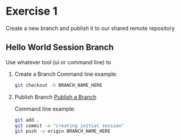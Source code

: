 # Exercise 1

Create a new branch and publish it to our shared remote repository

## Hello World Session Branch

Use whatever tool (ui or command line) to  

1. Create a Branch
    Command line example:

    ```bash
    git checkout -b BRANCH_NAME_HERE
    ```

2. Publish Branch
    [Publish a Branch](https://www.freecodecamp.org/news/git-push-local-branch-to-remote-how-to-publish-a-new-branch-in-git/)

    Command line example:

    ```bash
    git add .
    git commit -m "creating initial session"
    git push -u origin BRANCH_NAME_HERE
    ```
